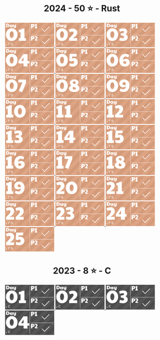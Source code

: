 <!-- AOC TILES BEGIN -->
<h1 align="center">
  2024 - 50 ⭐ - Rust
</h1>
<a href="2024/src/days/day01.rs">
  <img src=".aoc_tiles/tiles/2024/01.png" width="161px">
</a>
<a href="2024/src/days/day02.rs">
  <img src=".aoc_tiles/tiles/2024/02.png" width="161px">
</a>
<a href="2024/src/days/day03.rs">
  <img src=".aoc_tiles/tiles/2024/03.png" width="161px">
</a>
<a href="2024/src/days/day04.rs">
  <img src=".aoc_tiles/tiles/2024/04.png" width="161px">
</a>
<a href="2024/src/days/day05.rs">
  <img src=".aoc_tiles/tiles/2024/05.png" width="161px">
</a>
<a href="2024/src/days/day06.rs">
  <img src=".aoc_tiles/tiles/2024/06.png" width="161px">
</a>
<a href="2024/src/days/day07.rs">
  <img src=".aoc_tiles/tiles/2024/07.png" width="161px">
</a>
<a href="2024/src/days/day08.rs">
  <img src=".aoc_tiles/tiles/2024/08.png" width="161px">
</a>
<a href="2024/src/days/day09.rs">
  <img src=".aoc_tiles/tiles/2024/09.png" width="161px">
</a>
<a href="2024/src/days/day10.rs">
  <img src=".aoc_tiles/tiles/2024/10.png" width="161px">
</a>
<a href="2024/src/days/day11.rs">
  <img src=".aoc_tiles/tiles/2024/11.png" width="161px">
</a>
<a href="2024/src/days/day12.rs">
  <img src=".aoc_tiles/tiles/2024/12.png" width="161px">
</a>
<a href="2024/src/days/day13.rs">
  <img src=".aoc_tiles/tiles/2024/13.png" width="161px">
</a>
<a href="2024/src/days/day14.rs">
  <img src=".aoc_tiles/tiles/2024/14.png" width="161px">
</a>
<a href="2024/src/days/day15.rs">
  <img src=".aoc_tiles/tiles/2024/15.png" width="161px">
</a>
<a href="2024/src/days/.day16.rs">
  <img src=".aoc_tiles/tiles/2024/16.png" width="161px">
</a>
<a href="2024/src/days/.day17.rs">
  <img src=".aoc_tiles/tiles/2024/17.png" width="161px">
</a>
<a href="2024/src/days/.day18.rs">
  <img src=".aoc_tiles/tiles/2024/18.png" width="161px">
</a>
<a href="2024/src/days/.day19.rs">
  <img src=".aoc_tiles/tiles/2024/19.png" width="161px">
</a>
<a href="2024/src/days/.day20.rs">
  <img src=".aoc_tiles/tiles/2024/20.png" width="161px">
</a>
<a href="2024/src/days/.day21.rs">
  <img src=".aoc_tiles/tiles/2024/21.png" width="161px">
</a>
<a href="2024/src/days/.day22.rs">
  <img src=".aoc_tiles/tiles/2024/22.png" width="161px">
</a>
<a href="2024/src/days/.day23.rs">
  <img src=".aoc_tiles/tiles/2024/23.png" width="161px">
</a>
<a href="2024/src/days/.day24.rs">
  <img src=".aoc_tiles/tiles/2024/24.png" width="161px">
</a>
<a href="2024/src/days/.day25.rs">
  <img src=".aoc_tiles/tiles/2024/25.png" width="161px">
</a>
<h1 align="center">
  2023 - 8 ⭐ - C
</h1>
<a href="2023/day01/part1.c">
  <img src=".aoc_tiles/tiles/2023/01.png" width="161px">
</a>
<a href="2023/day02/part1.c">
  <img src=".aoc_tiles/tiles/2023/02.png" width="161px">
</a>
<a href="2023/day03/part1.c">
  <img src=".aoc_tiles/tiles/2023/03.png" width="161px">
</a>
<a href="2023/day04/part1.c">
  <img src=".aoc_tiles/tiles/2023/04.png" width="161px">
</a>
<!-- AOC TILES END -->
